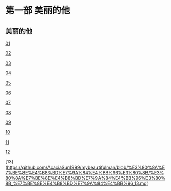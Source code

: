 # 第一部 美丽的他
## 美丽的他
[01](https://github.com/AcaciaSun1999/mybeautifulman/blob/%E3%80%8A%E7%BE%8E%E4%B8%BD%E7%9A%84%E4%BB%96%E3%80%8B/%E3%80%8A%E7%BE%8E%E4%B8%BD%E7%9A%84%E4%BB%96%E3%80%8B_%E7%BE%8E%E4%B8%BD%E7%9A%84%E4%BB%96_01.md)

[02](https://github.com/AcaciaSun1999/mybeautifulman/blob/%E3%80%8A%E7%BE%8E%E4%B8%BD%E7%9A%84%E4%BB%96%E3%80%8B/%E3%80%8A%E7%BE%8E%E4%B8%BD%E7%9A%84%E4%BB%96%E3%80%8B_%E7%BE%8E%E4%B8%BD%E7%9A%84%E4%BB%96_02.md)

[03](https://github.com/AcaciaSun1999/mybeautifulman/blob/%E3%80%8A%E7%BE%8E%E4%B8%BD%E7%9A%84%E4%BB%96%E3%80%8B/%E3%80%8A%E7%BE%8E%E4%B8%BD%E7%9A%84%E4%BB%96%E3%80%8B_%E7%BE%8E%E4%B8%BD%E7%9A%84%E4%BB%96_03.md)

[04](https://github.com/AcaciaSun1999/mybeautifulman/blob/%E3%80%8A%E7%BE%8E%E4%B8%BD%E7%9A%84%E4%BB%96%E3%80%8B/%E3%80%8A%E7%BE%8E%E4%B8%BD%E7%9A%84%E4%BB%96%E3%80%8B_%E7%BE%8E%E4%B8%BD%E7%9A%84%E4%BB%96_04.md)

[05](https://github.com/AcaciaSun1999/mybeautifulman/blob/%E3%80%8A%E7%BE%8E%E4%B8%BD%E7%9A%84%E4%BB%96%E3%80%8B/%E3%80%8A%E7%BE%8E%E4%B8%BD%E7%9A%84%E4%BB%96%E3%80%8B_%E7%BE%8E%E4%B8%BD%E7%9A%84%E4%BB%96_05.md)

[06](https://github.com/AcaciaSun1999/mybeautifulman/blob/%E3%80%8A%E7%BE%8E%E4%B8%BD%E7%9A%84%E4%BB%96%E3%80%8B/%E3%80%8A%E7%BE%8E%E4%B8%BD%E7%9A%84%E4%BB%96%E3%80%8B_%E7%BE%8E%E4%B8%BD%E7%9A%84%E4%BB%96_06.md)

[07](https://github.com/AcaciaSun1999/mybeautifulman/blob/%E3%80%8A%E7%BE%8E%E4%B8%BD%E7%9A%84%E4%BB%96%E3%80%8B/%E3%80%8A%E7%BE%8E%E4%B8%BD%E7%9A%84%E4%BB%96%E3%80%8B_%E7%BE%8E%E4%B8%BD%E7%9A%84%E4%BB%96_07.md)

[08](https://github.com/AcaciaSun1999/mybeautifulman/blob/%E3%80%8A%E7%BE%8E%E4%B8%BD%E7%9A%84%E4%BB%96%E3%80%8B/%E3%80%8A%E7%BE%8E%E4%B8%BD%E7%9A%84%E4%BB%96%E3%80%8B_%E7%BE%8E%E4%B8%BD%E7%9A%84%E4%BB%96_08.md)

[09](https://github.com/AcaciaSun1999/mybeautifulman/blob/%E3%80%8A%E7%BE%8E%E4%B8%BD%E7%9A%84%E4%BB%96%E3%80%8B/%E3%80%8A%E7%BE%8E%E4%B8%BD%E7%9A%84%E4%BB%96%E3%80%8B_%E7%BE%8E%E4%B8%BD%E7%9A%84%E4%BB%96_09.md)

[10](https://github.com/AcaciaSun1999/mybeautifulman/blob/%E3%80%8A%E7%BE%8E%E4%B8%BD%E7%9A%84%E4%BB%96%E3%80%8B/%E3%80%8A%E7%BE%8E%E4%B8%BD%E7%9A%84%E4%BB%96%E3%80%8B_%E7%BE%8E%E4%B8%BD%E7%9A%84%E4%BB%96_10.md)

[11](https://github.com/AcaciaSun1999/mybeautifulman/blob/%E3%80%8A%E7%BE%8E%E4%B8%BD%E7%9A%84%E4%BB%96%E3%80%8B/%E3%80%8A%E7%BE%8E%E4%B8%BD%E7%9A%84%E4%BB%96%E3%80%8B_%E7%BE%8E%E4%B8%BD%E7%9A%84%E4%BB%96_11.md)

[12](https://github.com/AcaciaSun1999/mybeautifulman/blob/%E3%80%8A%E7%BE%8E%E4%B8%BD%E7%9A%84%E4%BB%96%E3%80%8B/%E3%80%8A%E7%BE%8E%E4%B8%BD%E7%9A%84%E4%BB%96%E3%80%8B_%E7%BE%8E%E4%B8%BD%E7%9A%84%E4%BB%96_12.md)

[13]
(https://github.com/AcaciaSun1999/mybeautifulman/blob/%E3%80%8A%E7%BE%8E%E4%B8%BD%E7%9A%84%E4%BB%96%E3%80%8B/%E3%80%8A%E7%BE%8E%E4%B8%BD%E7%9A%84%E4%BB%96%E3%80%8B_%E7%BE%8E%E4%B8%BD%E7%9A%84%E4%BB%96_13.md)
